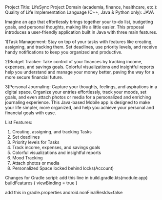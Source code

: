 Project Title: LifeSync
Project Domain (academia, finance, healthcare, etc.): Quality of Life
Implementation Language (C++, Java & Python only): JAVA

Imagine an app that effortlessly brings together your to-do list, budgeting goals, and personal thoughts, making life a little easier. This proposal introduces a user-friendly application built in Java with three main features.

1)Task Management: Stay on top of your tasks with features like creating, assigning, and tracking them. Set deadlines, use priority levels, and receive handy notifications to keep you organized and productive.

2)Budget Tracker: Take control of your finances by tracking income, expenses, and savings goals. Colorful visualizations and insightful reports help you understand and manage your money better, paving the way for a more secure financial future.

3)Personal Journaling: Capture your thoughts, feelings, and aspirations in a digital space. Organize your entries effortlessly, track your moods, set goals, and even attach photos or media for a personalized and enriching journaling experience.
This Java-based Mobile app is designed to make your life simpler, more organized, and help you achieve your personal and financial goals with ease.

List Features:
1. Creating, assigning, and tracking Tasks
2. Set deadlines
3. Priority levels for Tasks
4. Track income, expenses, and savings goals
5. Colorful visualizations and insightful reports
6. Mood Tracking
7. Attach photos or media
8. Personalized Space locked behind locks(Account)

Changes for Gradle script:
add this line in build.gradle.kts(module:app)
buildFeatures {
        viewBinding = true
    }
    
add this in gradle.properties
android.nonFinalResIds=false

